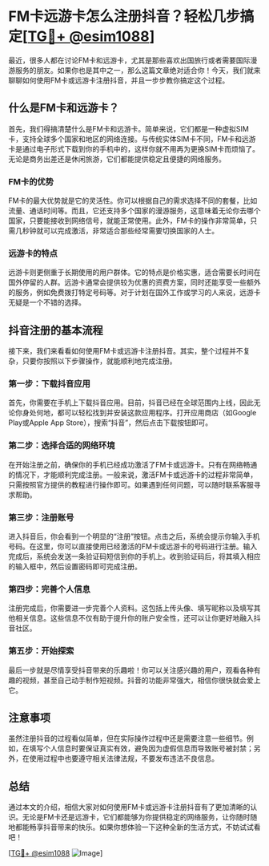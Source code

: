 # FM卡远游卡怎么注册抖音？轻松几步搞定[[TG💪+ @esim1088](https://t.me/s/esim1088)]

最近，很多人都在讨论FM卡和远游卡，尤其是那些喜欢出国旅行或者需要国际漫游服务的朋友。如果你也是其中之一，那么这篇文章绝对适合你！今天，我们就来聊聊如何使用FM卡或远游卡注册抖音，并且一步步教你搞定这个过程。

## 什么是FM卡和远游卡？

首先，我们得搞清楚什么是FM卡和远游卡。简单来说，它们都是一种虚拟SIM卡，支持全球多个国家和地区的网络连接。与传统实体SIM卡不同，FM卡和远游卡是通过电子形式下载到你的手机中的，这样你就不用再为更换SIM卡而烦恼了。无论是商务出差还是休闲旅游，它们都能提供稳定且便捷的网络服务。

### FM卡的优势

FM卡的最大优势就是它的灵活性。你可以根据自己的需求选择不同的套餐，比如流量、通话时间等。而且，它还支持多个国家的漫游服务，这意味着无论你去哪个国家，只要能接收到网络信号，就能正常使用。此外，FM卡的操作非常简单，只需几秒钟就可以完成激活，非常适合那些经常需要切换国家的人士。

### 远游卡的特点

远游卡则更侧重于长期使用的用户群体。它的特点是价格实惠，适合需要长时间在国外停留的人群。远游卡通常会提供较为优惠的资费方案，同时还能享受一些额外的服务，例如免费拨打特定号码等。对于计划在国外工作或学习的人来说，远游卡无疑是一个不错的选择。

## 抖音注册的基本流程

接下来，我们来看看如何使用FM卡或远游卡注册抖音。其实，整个过程并不复杂，只要你按照以下步骤操作，就能顺利地完成注册。

### 第一步：下载抖音应用

首先，你需要在手机上下载抖音应用。目前，抖音已经在全球范围内上线，因此无论你身处何地，都可以轻松找到并安装这款应用程序。打开应用商店（如Google Play或Apple App Store），搜索“抖音”，然后点击下载按钮即可。

### 第二步：选择合适的网络环境

在开始注册之前，确保你的手机已经成功激活了FM卡或远游卡。只有在网络畅通的情况下，才能顺利完成注册。一般来说，激活FM卡或远游卡的过程非常简单，只需按照官方提供的教程进行操作即可。如果遇到任何问题，可以随时联系客服寻求帮助。

### 第三步：注册账号

进入抖音后，你会看到一个明显的“注册”按钮。点击之后，系统会提示你输入手机号码。在这里，你可以直接使用已经激活的FM卡或远游卡的号码进行注册。输入完成后，系统会发送一条验证码短信到你的手机上。收到验证码后，将其填入相应的输入框中，然后设置密码即可完成注册。

### 第四步：完善个人信息

注册完成后，你需要进一步完善个人资料。这包括上传头像、填写昵称以及填写其他相关信息。这些信息不仅有助于提升你的账户安全性，还可以让你更好地融入抖音社区。

### 第五步：开始探索

最后一步就是尽情享受抖音带来的乐趣啦！你可以关注感兴趣的用户，观看各种有趣的视频，甚至自己动手制作短视频。抖音的功能非常强大，相信你很快就会爱上它。

## 注意事项

虽然注册抖音的过程看似简单，但在实际操作过程中还是需要注意一些细节。例如，在填写个人信息时要保证真实有效，避免因为虚假信息而导致账号被封禁；另外，在使用过程中也要遵守相关法律法规，不要发布违法不良信息。

## 总结

通过本文的介绍，相信大家对如何使用FM卡或远游卡注册抖音有了更加清晰的认识。无论是FM卡还是远游卡，它们都能够为你提供稳定的网络服务，让你随时随地都能畅享抖音带来的快乐。如果你想体验一下这种全新的生活方式，不妨试试看吧！

[[TG💪+ @esim1088](https://t.me/s/esim1088) ![Image](https://i.postimg.cc/4NQfJmqS/Snipaste-2025-05-13-00-14-12.png)]